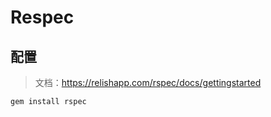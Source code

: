 # Respec

## 配置

> 文档：https://relishapp.com/rspec/docs/gettingstarted

```shell
gem install rspec
```
